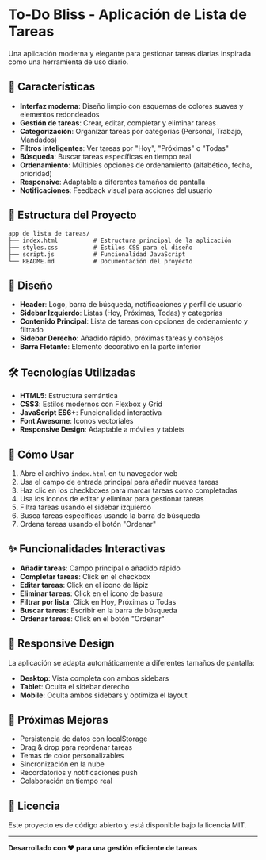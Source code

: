 # To-Do Bliss - Aplicación de Lista de Tareas

Una aplicación moderna y elegante para gestionar tareas diarias inspirada como una herramienta de uso diario.

## 🚀 Características

- **Interfaz moderna**: Diseño limpio con esquemas de colores suaves y elementos redondeados
- **Gestión de tareas**: Crear, editar, completar y eliminar tareas
- **Categorización**: Organizar tareas por categorías (Personal, Trabajo, Mandados)
- **Filtros inteligentes**: Ver tareas por "Hoy", "Próximas" o "Todas"
- **Búsqueda**: Buscar tareas específicas en tiempo real
- **Ordenamiento**: Múltiples opciones de ordenamiento (alfabético, fecha, prioridad)
- **Responsive**: Adaptable a diferentes tamaños de pantalla
- **Notificaciones**: Feedback visual para acciones del usuario

## 📁 Estructura del Proyecto

```
app de lista de tareas/
├── index.html          # Estructura principal de la aplicación
├── styles.css          # Estilos CSS para el diseño
├── script.js           # Funcionalidad JavaScript
└── README.md           # Documentación del proyecto
```

## 🎨 Diseño


- **Header**: Logo, barra de búsqueda, notificaciones y perfil de usuario
- **Sidebar Izquierdo**: Listas (Hoy, Próximas, Todas) y categorías
- **Contenido Principal**: Lista de tareas con opciones de ordenamiento y filtrado
- **Sidebar Derecho**: Añadido rápido, próximas tareas y consejos
- **Barra Flotante**: Elemento decorativo en la parte inferior

## 🛠️ Tecnologías Utilizadas

- **HTML5**: Estructura semántica
- **CSS3**: Estilos modernos con Flexbox y Grid
- **JavaScript ES6+**: Funcionalidad interactiva
- **Font Awesome**: Iconos vectoriales
- **Responsive Design**: Adaptable a móviles y tablets

## 🚀 Cómo Usar

1. Abre el archivo `index.html` en tu navegador web
2. Usa el campo de entrada principal para añadir nuevas tareas
3. Haz clic en los checkboxes para marcar tareas como completadas
4. Usa los iconos de editar y eliminar para gestionar tareas
5. Filtra tareas usando el sidebar izquierdo
6. Busca tareas específicas usando la barra de búsqueda
7. Ordena tareas usando el botón "Ordenar"

## ✨ Funcionalidades Interactivas

- **Añadir tareas**: Campo principal o añadido rápido
- **Completar tareas**: Click en el checkbox
- **Editar tareas**: Click en el icono de lápiz
- **Eliminar tareas**: Click en el icono de basura
- **Filtrar por lista**: Click en Hoy, Próximas o Todas
- **Buscar tareas**: Escribir en la barra de búsqueda
- **Ordenar tareas**: Click en el botón "Ordenar"

## 📱 Responsive Design

La aplicación se adapta automáticamente a diferentes tamaños de pantalla:

- **Desktop**: Vista completa con ambos sidebars
- **Tablet**: Oculta el sidebar derecho
- **Mobile**: Oculta ambos sidebars y optimiza el layout

## 🎯 Próximas Mejoras

- Persistencia de datos con localStorage
- Drag & drop para reordenar tareas
- Temas de color personalizables
- Sincronización en la nube
- Recordatorios y notificaciones push
- Colaboración en tiempo real

## 📄 Licencia

Este proyecto es de código abierto y está disponible bajo la licencia MIT.

---

**Desarrollado con ❤️ para una gestión eficiente de tareas**
